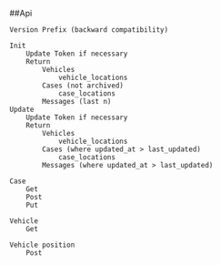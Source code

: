 ##Api

	Version Prefix (backward compatibility) 

	Init
		Update Token if necessary
		Return
			Vehicles
				vehicle_locations
			Cases (not archived)
				case_locations
			Messages (last n)
	Update
		Update Token if necessary
		Return
			Vehicles
				vehicle_locations
			Cases (where updated_at > last_updated)
				case_locations
			Messages (where updated_at > last_updated)

	Case
		Get
		Post
		Put
	
	Vehicle
		Get
		
	Vehicle position
		Post
